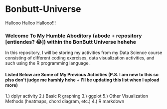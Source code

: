 # Bonbutt-Universe

Hallooo Halloo Hallooo!!!


### Welcome To My Humble Aboditory (abode + repository [entiendes? 😂]) within the BonButt Universe hehehe

In this repository, I will be storing my activities from my Data Science course consisting of different coding exercises, data visualization activities, and such using the R programming language. 

#### Listed Below are Some of My Previous Activities (P.S. I am new to this so plss don't judge me harshly hehe + I'll be updating this list when I upload more)

1.) dplyr activity
2.) Basic R graphing
3.) ggplot
5.) Other Visualization Methods (heatmaps, chord diagram, etc.)
4.) R markdown


